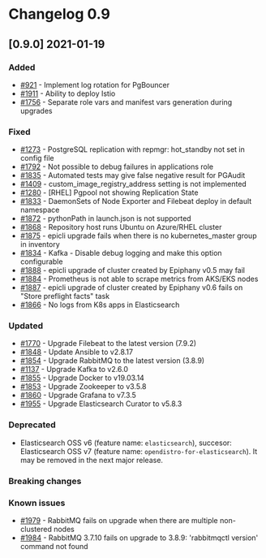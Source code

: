 # Changelog 0.9

## [0.9.0] 2021-01-19

### Added

- [#921](https://github.com/hitachienergy/epiphany/issues/921) - Implement log rotation for PgBouncer
- [#1911](https://github.com/hitachienergy/epiphany/issues/1911) - Ability to deploy Istio
- [#1756](https://github.com/hitachienergy/epiphany/issues/1756) - Separate role vars and manifest vars generation during upgrades

### Fixed

- [#1273](https://github.com/hitachienergy/epiphany/issues/1273) - PostgreSQL replication with repmgr: hot_standby not set in config file
- [#1792](https://github.com/hitachienergy/epiphany/issues/1792) - Not possible to debug failures in applications role
- [#1835](https://github.com/hitachienergy/epiphany/issues/1835) - Automated tests may give false negative result for PGAudit
- [#1409](https://github.com/hitachienergy/epiphany/issues/1409) - custom_image_registry_address setting is not implemented
- [#1280](https://github.com/hitachienergy/epiphany/issues/1280) - [RHEL] Pgpool not showing Replication State
- [#1833](https://github.com/hitachienergy/epiphany/issues/1833) - DaemonSets of Node Exporter and Filebeat deploy in default namespace
- [#1872](https://github.com/hitachienergy/epiphany/issues/1872) - pythonPath in launch.json is not supported
- [#1868](https://github.com/hitachienergy/epiphany/issues/1868) - Repository host runs Ubuntu on Azure/RHEL cluster
- [#1875](https://github.com/hitachienergy/epiphany/issues/1875) - epicli upgrade fails when there is no kubernetes_master group in inventory
- [#1834](https://github.com/hitachienergy/epiphany/issues/1834) - Kafka - Disable debug logging and make this option configurable
- [#1888](https://github.com/hitachienergy/epiphany/issues/1888) - epicli upgrade of cluster created by Epiphany v0.5 may fail
- [#1884](https://github.com/hitachienergy/epiphany/issues/1884) - Prometheus is not able to scrape metrics from AKS/EKS nodes
- [#1887](https://github.com/hitachienergy/epiphany/issues/1887) - epicli upgrade of cluster created by Epiphany v0.6 fails on "Store preflight facts" task
- [#1866](https://github.com/hitachienergy/epiphany/issues/1866) - No logs from K8s apps in Elasticsearch

### Updated

- [#1770](https://github.com/hitachienergy/epiphany/issues/1770) - Upgrade Filebeat to the latest version (7.9.2)
- [#1848](https://github.com/hitachienergy/epiphany/issues/1848) - Update Ansible to v2.8.17
- [#1854](https://github.com/hitachienergy/epiphany/issues/1854) - Upgrade RabbitMQ to the latest version (3.8.9)
- [#1137](https://github.com/hitachienergy/epiphany/issues/1137) - Upgrade Kafka to v2.6.0
- [#1855](https://github.com/hitachienergy/epiphany/issues/1855) - Upgrade Docker to v19.03.14
- [#1853](https://github.com/hitachienergy/epiphany/issues/1853) - Upgrade Zookeeper to v3.5.8
- [#1860](https://github.com/hitachienergy/epiphany/issues/1860) - Upgrade Grafana to v7.3.5
- [#1955](https://github.com/hitachienergy/epiphany/issues/1955) - Upgrade Elasticsearch Curator to v5.8.3

### Deprecated

- Elasticsearch OSS v6 (feature name: `elasticsearch`), succesor: Elasticsearch OSS v7 (feature name: `opendistro-for-elasticsearch`). It may be removed in the next major release.

### Breaking changes

### Known issues

- [#1979](https://github.com/hitachienergy/epiphany/issues/1979) - RabbitMQ fails on upgrade when there are multiple non-clustered nodes
- [#1984](https://github.com/hitachienergy/epiphany/issues/1984) - RabbitMQ 3.7.10 fails on upgrade to 3.8.9: 'rabbitmqctl version' command not found
